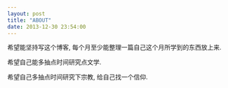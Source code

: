 ```yaml
---
layout: post
title: "ABOUT"
date: 2013-12-30 23:54:00
---
```


希望能坚持写这个博客, 每个月至少能整理一篇自己这个月所学到的东西放上来.

希望自己能多抽点时间研究点文学.

希望自己多抽点时间研究下宗教, 给自己找一个信仰.
